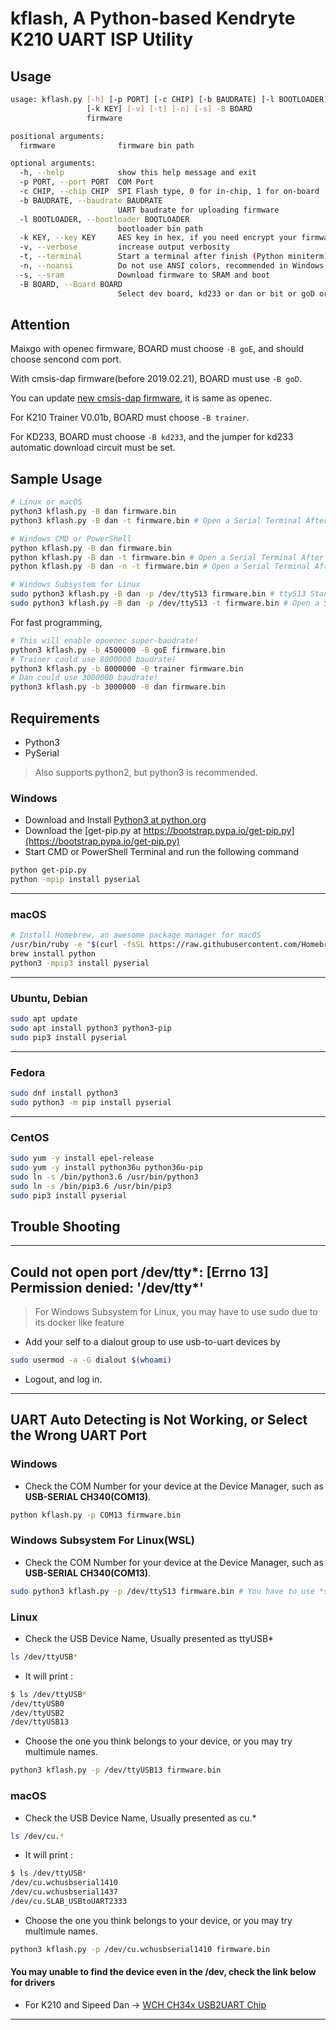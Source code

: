 # kflash, A Python-based Kendryte K210 UART ISP Utility

## Usage
```bash
usage: kflash.py [-h] [-p PORT] [-c CHIP] [-b BAUDRATE] [-l BOOTLOADER]
                 [-k KEY] [-v] [-t] [-n] [-s] -B BOARD
                 firmware

positional arguments:
  firmware              firmware bin path

optional arguments:
  -h, --help            show this help message and exit
  -p PORT, --port PORT  COM Port
  -c CHIP, --chip CHIP  SPI Flash type, 0 for in-chip, 1 for on-board
  -b BAUDRATE, --baudrate BAUDRATE
                        UART baudrate for uploading firmware
  -l BOOTLOADER, --bootloader BOOTLOADER
                        bootloader bin path
  -k KEY, --key KEY     AES key in hex, if you need encrypt your firmware.
  -v, --verbose         increase output verbosity
  -t, --terminal        Start a terminal after finish (Python miniterm)
  -n, --noansi          Do not use ANSI colors, recommended in Windows CMD
  -s, --sram            Download firmware to SRAM and boot
  -B BOARD, --Board BOARD
                        Select dev board, kd233 or dan or bit or goD or goE
```

## Attention

Maixgo with openec firmware, BOARD must choose `-B goE`, and should choose sencond com port.

With cmsis-dap firmware(before 2019.02.21), BOARD must use `-B goD`. 

You can update [new cmsis-dap firmware](http://blog.sipeed.com/p/352.html), it is same as openec.

For K210 Trainer V0.01b, BOARD must choose `-B trainer`.

For KD233, BOARD must choose `-B kd233`, and the jumper for kd233 automatic download circuit must be set.

## Sample Usage

```bash
# Linux or macOS
python3 kflash.py -B dan firmware.bin
python3 kflash.py -B dan -t firmware.bin # Open a Serial Terminal After Finish

# Windows CMD or PowerShell
python kflash.py -B dan firmware.bin
python kflash.py -B dan -t firmware.bin # Open a Serial Terminal After Finish
python kflash.py -B dan -n -t firmware.bin # Open a Serial Terminal After Finish, do not use ANSI colors

# Windows Subsystem for Linux
sudo python3 kflash.py -B dan -p /dev/ttyS13 firmware.bin # ttyS13 Stands for the COM13 in Device Manager
sudo python3 kflash.py -B dan -p /dev/ttyS13 -t firmware.bin # Open a Serial Terminal After Finish
```

For fast programming,

```bash
# This will enable opoenec super-baudrate!
python3 kflash.py -b 4500000 -B goE firmware.bin
# Trainer could use 8000000 baudrate!
python3 kflash.py -b 8000000 -B trainer firmware.bin
# Dan could use 3000000 baudrate!
python3 kflash.py -b 3000000 -B dan firmware.bin
```

## Requirements

- Python3
- PySerial

> Also supports python2, but python3 is recommended.

### Windows

- Download and Install [Python3 at python.org](https://www.python.org/downloads/release/python-367/)
- Download the [get-pip.py at https://bootstrap.pypa.io/get-pip.py](https://bootstrap.pypa.io/get-pip.py)
- Start CMD or PowerShell Terminal and run the following command

 ```bash
 python get-pip.py
 python -mpip install pyserial
 ```

 --------

### macOS

```bash
# Install Homebrew, an awesome package manager for macOS
/usr/bin/ruby -e "$(curl -fsSL https://raw.githubusercontent.com/Homebrew/install/master/install)"
brew install python
python3 -mpip3 install pyserial
```

 --------

### Ubuntu, Debian

```bash
sudo apt update
sudo apt install python3 python3-pip
sudo pip3 install pyserial
```
 --------

### Fedora

```bash
sudo dnf install python3
sudo python3 -m pip install pyserial
```

 --------

### CentOS

```bash
sudo yum -y install epel-release
sudo yum -y install python36u python36u-pip
sudo ln -s /bin/python3.6 /usr/bin/python3
sudo ln -s /bin/pip3.6 /usr/bin/pip3
sudo pip3 install pyserial
```

## Trouble Shooting

 --------

## Could not open port /dev/tty*: [Errno 13] Permission denied: '/dev/tty*'

> For Windows Subsystem for Linux, you may have to use sudo due to its docker like feature

- Add your self to a dialout group to use usb-to-uart devices by

```bash
sudo usermod -a -G dialout $(whoami)
```

- Logout, and log in.

 --------

## UART Auto Detecting is Not Working, or Select the Wrong UART Port

### Windows

- Check the COM Number for your device at the Device Manager, such as **USB-SERIAL CH340(COM13)**.

```bash
python kflash.py -p COM13 firmware.bin
```

### Windows Subsystem For Linux(WSL)

- Check the COM Number for your device at the Device Manager, such as **USB-SERIAL CH340(COM13)**.

```bash
sudo python3 kflash.py -p /dev/ttyS13 firmware.bin # You have to use *sudo* here
```

### Linux

- Check the USB Device Name, Usually presented as ttyUSB*

```bash
ls /dev/ttyUSB*
```

- It will print :

```bash
$ ls /dev/ttyUSB*
/dev/ttyUSB0
/dev/ttyUSB2
/dev/ttyUSB13
```

- Choose the one you think belongs to your device, or you may try multimule names.

```bash
python3 kflash.py -p /dev/ttyUSB13 firmware.bin
```

### macOS

- Check the USB Device Name, Usually presented as cu.*

```bash
ls /dev/cu.*
```

- It will print :

```bash
$ ls /dev/ttyUSB*
/dev/cu.wchusbserial1410
/dev/cu.wchusbserial1437
/dev/cu.SLAB_USBtoUART2333
```

- Choose the one you think belongs to your device, or you may try multimule names.

```bash
python3 kflash.py -p /dev/cu.wchusbserial1410 firmware.bin
```

#### You may unable to find the device even in the /dev, check the link below for drivers

- For K210 and Sipeed Dan -> [WCH CH34x USB2UART Chip](https://github.com/adrianmihalko/ch340g-ch34g-ch34x-mac-os-x-driver)

 --------
